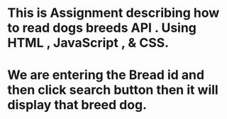 # This is Assignment describing how to read dogs breeds API . Using HTML , JavaScript , & CSS.
# We are entering the Bread id and then click search button then it will display that breed dog.